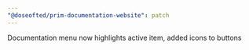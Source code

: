 ```yaml
---
"@doseofted/prim-documentation-website": patch
---
```


Documentation menu now highlights active item, added icons to buttons
